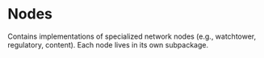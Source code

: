 # Nodes

Contains implementations of specialized network nodes (e.g., watchtower, regulatory, content). Each node lives in its own subpackage.

